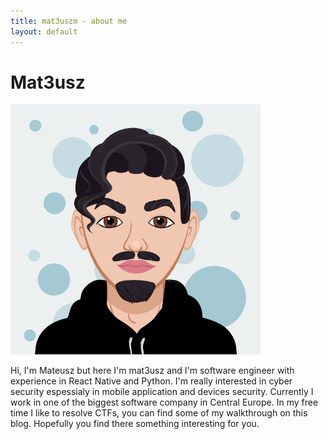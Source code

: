 ```yaml
---
title: mat3uszm - about me
layout: default
---
```


# Mat3usz

![mat3usz](/images/AvatarMaker.png) 


Hi, I'm Mateusz but here I'm mat3usz and I'm software engineer with experience in React Native and Python. I'm really interested in cyber security espessialy in mobile application and devices security. Currently I work in one of the biggest software company in Central Europe. In my free time I like to resolve CTFs, you can find some of my walkthrough on this blog. Hopefully you find there something interesting for you.